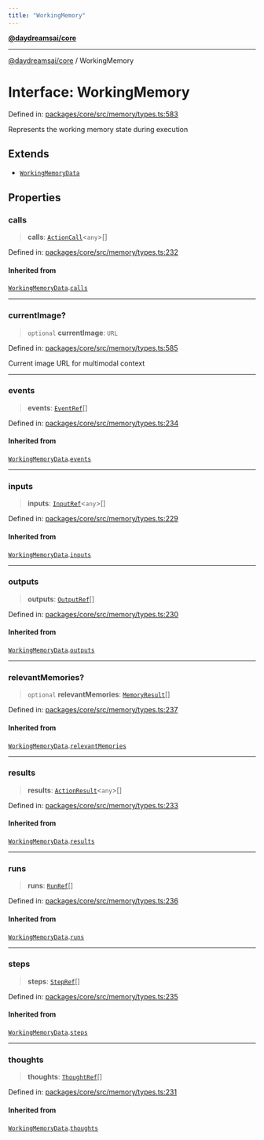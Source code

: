 ```yaml
---
title: "WorkingMemory"
---
```


[**@daydreamsai/core**](./api-reference.md)

***

[@daydreamsai/core](./api-reference.md) / WorkingMemory

# Interface: WorkingMemory

Defined in: [packages/core/src/memory/types.ts:583](https://github.com/dojoengine/daydreams/blob/877d54c3d7a1ffa2e1fe799ae3402216c969af05/packages/core/src/memory/types.ts#L583)

Represents the working memory state during execution

## Extends

- [`WorkingMemoryData`](./WorkingMemoryData.md)

## Properties

### calls

> **calls**: [`ActionCall`](./ActionCall.md)\<`any`\>[]

Defined in: [packages/core/src/memory/types.ts:232](https://github.com/dojoengine/daydreams/blob/877d54c3d7a1ffa2e1fe799ae3402216c969af05/packages/core/src/memory/types.ts#L232)

#### Inherited from

[`WorkingMemoryData`](./WorkingMemoryData.md).[`calls`](WorkingMemoryData.md#calls)

***

### currentImage?

> `optional` **currentImage**: `URL`

Defined in: [packages/core/src/memory/types.ts:585](https://github.com/dojoengine/daydreams/blob/877d54c3d7a1ffa2e1fe799ae3402216c969af05/packages/core/src/memory/types.ts#L585)

Current image URL for multimodal context

***

### events

> **events**: [`EventRef`](./EventRef.md)[]

Defined in: [packages/core/src/memory/types.ts:234](https://github.com/dojoengine/daydreams/blob/877d54c3d7a1ffa2e1fe799ae3402216c969af05/packages/core/src/memory/types.ts#L234)

#### Inherited from

[`WorkingMemoryData`](./WorkingMemoryData.md).[`events`](WorkingMemoryData.md#events)

***

### inputs

> **inputs**: [`InputRef`](./InputRef.md)\<`any`\>[]

Defined in: [packages/core/src/memory/types.ts:229](https://github.com/dojoengine/daydreams/blob/877d54c3d7a1ffa2e1fe799ae3402216c969af05/packages/core/src/memory/types.ts#L229)

#### Inherited from

[`WorkingMemoryData`](./WorkingMemoryData.md).[`inputs`](WorkingMemoryData.md#inputs)

***

### outputs

> **outputs**: [`OutputRef`](./OutputRef.md)[]

Defined in: [packages/core/src/memory/types.ts:230](https://github.com/dojoengine/daydreams/blob/877d54c3d7a1ffa2e1fe799ae3402216c969af05/packages/core/src/memory/types.ts#L230)

#### Inherited from

[`WorkingMemoryData`](./WorkingMemoryData.md).[`outputs`](WorkingMemoryData.md#outputs)

***

### relevantMemories?

> `optional` **relevantMemories**: [`MemoryResult`](./MemoryResult.md)[]

Defined in: [packages/core/src/memory/types.ts:237](https://github.com/dojoengine/daydreams/blob/877d54c3d7a1ffa2e1fe799ae3402216c969af05/packages/core/src/memory/types.ts#L237)

#### Inherited from

[`WorkingMemoryData`](./WorkingMemoryData.md).[`relevantMemories`](WorkingMemoryData.md#relevantmemories)

***

### results

> **results**: [`ActionResult`](./ActionResult.md)\<`any`\>[]

Defined in: [packages/core/src/memory/types.ts:233](https://github.com/dojoengine/daydreams/blob/877d54c3d7a1ffa2e1fe799ae3402216c969af05/packages/core/src/memory/types.ts#L233)

#### Inherited from

[`WorkingMemoryData`](./WorkingMemoryData.md).[`results`](WorkingMemoryData.md#results)

***

### runs

> **runs**: [`RunRef`](./RunRef.md)[]

Defined in: [packages/core/src/memory/types.ts:236](https://github.com/dojoengine/daydreams/blob/877d54c3d7a1ffa2e1fe799ae3402216c969af05/packages/core/src/memory/types.ts#L236)

#### Inherited from

[`WorkingMemoryData`](./WorkingMemoryData.md).[`runs`](WorkingMemoryData.md#runs)

***

### steps

> **steps**: [`StepRef`](./StepRef.md)[]

Defined in: [packages/core/src/memory/types.ts:235](https://github.com/dojoengine/daydreams/blob/877d54c3d7a1ffa2e1fe799ae3402216c969af05/packages/core/src/memory/types.ts#L235)

#### Inherited from

[`WorkingMemoryData`](./WorkingMemoryData.md).[`steps`](WorkingMemoryData.md#steps)

***

### thoughts

> **thoughts**: [`ThoughtRef`](./ThoughtRef.md)[]

Defined in: [packages/core/src/memory/types.ts:231](https://github.com/dojoengine/daydreams/blob/877d54c3d7a1ffa2e1fe799ae3402216c969af05/packages/core/src/memory/types.ts#L231)

#### Inherited from

[`WorkingMemoryData`](./WorkingMemoryData.md).[`thoughts`](WorkingMemoryData.md#thoughts)
